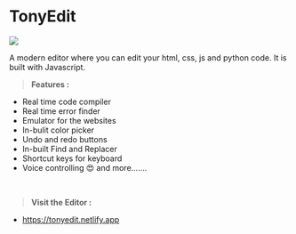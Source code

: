 # TonyEdit
<img src="https://abtp2.github.io/tonyedit/img/index-banner.png">

A modern editor where you can edit your html, css, js and python code.
It is built with Javascript.

>**Features :**
* Real time code compiler
* Real time error finder
* Emulator for the websites
* In-bulit color picker
* Undo and redo buttons
* In-built Find and Replacer
* Shortcut keys for keyboard
* Voice controlling 😍
and more.......
<br>

>**Visit the Editor :**
* https://tonyedit.netlify.app
